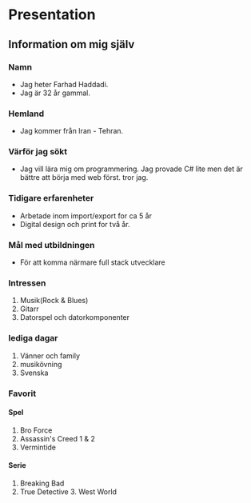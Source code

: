 # Presentation
## Information om mig själv

###      Namn 
-  Jag heter Farhad Haddadi. 
-  Jag är 32 år gammal.
### Hemland
-  Jag kommer från Iran - Tehran.
### Värför jag sökt
- Jag vill lära mig om programmering. Jag provade C# lite men det är bättre att börja med web först. tror jag.
### Tidigare erfarenheter
-  Arbetade inom import/export for ca 5 år
-  Digital design och print for två år. 
### Mål med utbildningen
-  För att komma närmare full stack utvecklare
### Intressen
1.  Musik(Rock & Blues)
2.  Gitarr
3.  Datorspel och datorkomponenter
### lediga dagar
1.  Vänner och family
2.  musikövning
3.  Svenska 
### Favorit
#### Spel
1.  Bro Force
2.  Assassin's Creed 1 & 2
3.  Vermintide

#### Serie
1.  Breaking Bad
2.  True Detective
    3.  West World

